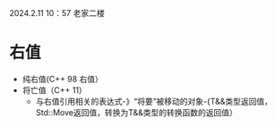 2024.2.11 10：57 老家二楼
# 右值
  - 纯右值(C++ 98 右值）
  - 将亡值（C++ 11）
      - 与右值引用相关的表达式-》“将要”被移动的对象-{T&&类型返回值，Std::Move返回值，转换为T&&类型的转换函数的返回值）

